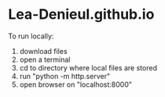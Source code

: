 # Lea-Denieul.github.io

To run locally:
1. download files
2. open a terminal
3. cd to directory where local files are stored
4. run "python -m http.server"
5. open browser on "localhost:8000"
